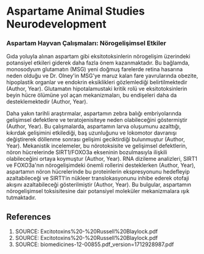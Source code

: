 # Aspartame Animal Studies Neurodevelopment

### Aspartam Hayvan Çalışmaları: Nörogelişimsel Etkiler

Gıda yoluyla alınan aspartam gibi eksitotoksinlerin nörogelişim üzerindeki potansiyel etkileri giderek daha fazla önem kazanmaktadır. Bu bağlamda, monosodyum glutamatın (MSG) yeni doğmuş farelerde retina hasarına neden olduğu ve Dr. Olney'in MSG'ye maruz kalan fare yavrularında obezite, hipoplastik organlar ve endokrin eksiklikleri gözlemlediği belirtilmektedir (Author, Year). Glutamatın hipotalamustaki kritik rolü ve eksitotoksinlerin beyin hücre ölümüne yol açan mekanizmaları, bu endişeleri daha da desteklemektedir (Author, Year).

Daha yakın tarihli araştırmalar, aspartamın zebra balığı embriyolarında gelişimsel defektlere ve teratojenisiteye neden olabileceğini göstermiştir (Author, Year). Bu çalışmalarda, aspartamın larva oluşumunu azalttığı, kıkırdak gelişimini etkilediği, baş uzunluğunu ve lokomotor davranışı değiştirerek döllenme sonrası gelişimi geciktirdiği bulunmuştur (Author, Year). Mekanistik incelemeler, bu nörotoksisite ve gelişimsel defektlerin, nöron hücrelerinde SIRT1/FOXO3a ekseninin bozulmasıyla ilişkili olabileceğini ortaya koymuştur (Author, Year). RNA dizileme analizleri, SIRT1 ve FOXO3a'nın nörogelişimdeki önemli rollerini desteklerken (Author, Year), aspartamın nöron hücrelerinde bu proteinlerin ekspresyonunu hedefleyip azaltabileceği ve SIRT1'in nükleer translokasyonunu inhibe ederek otofaji akışını azaltabileceği gösterilmiştir (Author, Year). Bu bulgular, aspartamın nörogelişimsel toksisitesine dair potansiyel moleküler mekanizmalara ışık tutmaktadır.


## References

1. SOURCE: Excitotoxins%20-%20Russell%20Blaylock.pdf
2. SOURCE: Excitotoxins%20-%20Russell%20Blaylock.pdf
3. SOURCE: biomedicines-12-00855.pdf_version=1712928987.pdf
